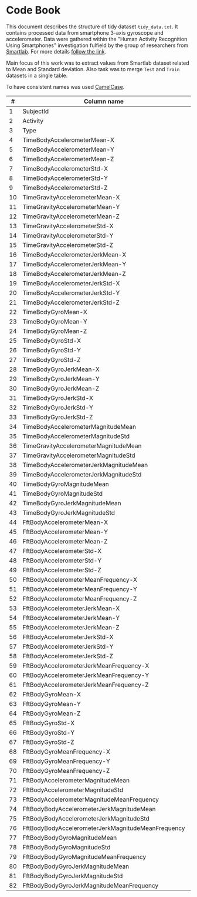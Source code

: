 # Code Book

This document describes the structure of tidy dataset `tidy_data.txt`. It contains processed data from smartphone 3-axis gyroscope and accelerometer. Data were gathered within the "Human Activity Recognition Using Smartphones" investigation fulfield by the group of researchers from [Smartlab](mailto:activityrecognition@smartlab.ws). For more details [follow the link](http://link.springer.com/chapter/10.1007/978-3-642-35395-6_30).

Main focus of this work was to extract values from Smartlab dataset related to Mean and Standard deviation. Also task was to merge `Test` and `Train` datasets in a single table.



To have consistent names was used [CamelCase](https://en.wikipedia.org/wiki/CamelCase).

| # | Column name | Class | Description |
|---|-------------|-------|-------------|
| 1 | SubjectId | integer |  |
| 2 | Activity | factor |  |
| 3 | Type | factor |  |
| 4 | TimeBodyAccelerometerMean-X | numeric |  |
| 5 | TimeBodyAccelerometerMean-Y | numeric |  |
| 6 | TimeBodyAccelerometerMean-Z | numeric |  |
| 7 | TimeBodyAccelerometerStd-X | numeric |  |
| 8 | TimeBodyAccelerometerStd-Y | numeric |  |
| 9 | TimeBodyAccelerometerStd-Z | numeric |  |
| 10 | TimeGravityAccelerometerMean-X | numeric |  |
| 11 | TimeGravityAccelerometerMean-Y | numeric |  |
| 12 | TimeGravityAccelerometerMean-Z | numeric |  |
| 13 | TimeGravityAccelerometerStd-X | numeric |  |
| 14 | TimeGravityAccelerometerStd-Y | numeric |  |
| 15 | TimeGravityAccelerometerStd-Z | numeric |  |
| 16 | TimeBodyAccelerometerJerkMean-X | numeric |  |
| 17 | TimeBodyAccelerometerJerkMean-Y | numeric |  |
| 18 | TimeBodyAccelerometerJerkMean-Z | numeric |  |
| 19 | TimeBodyAccelerometerJerkStd-X | numeric |  |
| 20 | TimeBodyAccelerometerJerkStd-Y | numeric |  |
| 21 | TimeBodyAccelerometerJerkStd-Z | numeric |  |
| 22 | TimeBodyGyroMean-X | numeric |  |
| 23 | TimeBodyGyroMean-Y | numeric |  |
| 24 | TimeBodyGyroMean-Z | numeric |  |
| 25 | TimeBodyGyroStd-X | numeric |  |
| 26 | TimeBodyGyroStd-Y | numeric |  |
| 27 | TimeBodyGyroStd-Z | numeric |  |
| 28 | TimeBodyGyroJerkMean-X | numeric |  |
| 29 | TimeBodyGyroJerkMean-Y | numeric |  |
| 30 | TimeBodyGyroJerkMean-Z | numeric |  |
| 31 | TimeBodyGyroJerkStd-X | numeric |  |
| 32 | TimeBodyGyroJerkStd-Y | numeric |  |
| 33 | TimeBodyGyroJerkStd-Z | numeric |  |
| 34 | TimeBodyAccelerometerMagnitudeMean | numeric |  |
| 35 | TimeBodyAccelerometerMagnitudeStd | numeric |  |
| 36 | TimeGravityAccelerometerMagnitudeMean | numeric |  |
| 37 | TimeGravityAccelerometerMagnitudeStd | numeric |  |
| 38 | TimeBodyAccelerometerJerkMagnitudeMean | numeric |  |
| 39 | TimeBodyAccelerometerJerkMagnitudeStd | numeric |  |
| 40 | TimeBodyGyroMagnitudeMean | numeric |  |
| 41 | TimeBodyGyroMagnitudeStd | numeric |  |
| 42 | TimeBodyGyroJerkMagnitudeMean | numeric |  |
| 43 | TimeBodyGyroJerkMagnitudeStd | numeric |  |
| 44 | FftBodyAccelerometerMean-X | numeric |  |
| 45 | FftBodyAccelerometerMean-Y | numeric |  |
| 46 | FftBodyAccelerometerMean-Z | numeric |  |
| 47 | FftBodyAccelerometerStd-X | numeric |  |
| 48 | FftBodyAccelerometerStd-Y | numeric |  |
| 49 | FftBodyAccelerometerStd-Z | numeric |  |
| 50 | FftBodyAccelerometerMeanFrequency-X | numeric |  |
| 51 | FftBodyAccelerometerMeanFrequency-Y | numeric |  |
| 52 | FftBodyAccelerometerMeanFrequency-Z | numeric |  |
| 53 | FftBodyAccelerometerJerkMean-X | numeric |  |
| 54 | FftBodyAccelerometerJerkMean-Y | numeric |  |
| 55 | FftBodyAccelerometerJerkMean-Z | numeric |  |
| 56 | FftBodyAccelerometerJerkStd-X | numeric |  |
| 57 | FftBodyAccelerometerJerkStd-Y | numeric |  |
| 58 | FftBodyAccelerometerJerkStd-Z | numeric |  |
| 59 | FftBodyAccelerometerJerkMeanFrequency-X | numeric |  |
| 60 | FftBodyAccelerometerJerkMeanFrequency-Y | numeric |  |
| 61 | FftBodyAccelerometerJerkMeanFrequency-Z | numeric |  |
| 62 | FftBodyGyroMean-X | numeric |  |
| 63 | FftBodyGyroMean-Y | numeric |  |
| 64 | FftBodyGyroMean-Z | numeric |  |
| 65 | FftBodyGyroStd-X | numeric |  |
| 66 | FftBodyGyroStd-Y | numeric |  |
| 67 | FftBodyGyroStd-Z | numeric |  |
| 68 | FftBodyGyroMeanFrequency-X | numeric |  |
| 69 | FftBodyGyroMeanFrequency-Y | numeric |  |
| 70 | FftBodyGyroMeanFrequency-Z | numeric |  |
| 71 | FftBodyAccelerometerMagnitudeMean | numeric |  |
| 72 | FftBodyAccelerometerMagnitudeStd | numeric |  |
| 73 | FftBodyAccelerometerMagnitudeMeanFrequency | numeric |  |
| 74 | FftBodyBodyAccelerometerJerkMagnitudeMean | numeric |  |
| 75 | FftBodyBodyAccelerometerJerkMagnitudeStd | numeric |  |
| 76 | FftBodyBodyAccelerometerJerkMagnitudeMeanFrequency | numeric |  |
| 77 | FftBodyBodyGyroMagnitudeMean | numeric |  |
| 78 | FftBodyBodyGyroMagnitudeStd | numeric |  |
| 79 | FftBodyBodyGyroMagnitudeMeanFrequency | numeric |  |
| 80 | FftBodyBodyGyroJerkMagnitudeMean | numeric |  |
| 81 | FftBodyBodyGyroJerkMagnitudeStd | numeric |  |
| 82 | FftBodyBodyGyroJerkMagnitudeMeanFrequency | numeric |  |
